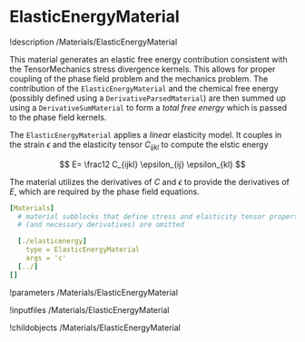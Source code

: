 
# ElasticEnergyMaterial
!description /Materials/ElasticEnergyMaterial

This material generates an elastic free energy contribution consistent with the TensorMechanics stress divergence kernels. This allows for proper coupling of the phase field problem and the mechanics problem. The contribution of the `ElasticEnergyMaterial` and the chemical free energy (possibly defined using a `DerivativeParsedMaterial`) are then summed up using a `DerivativeSumMaterial` to form a _total free energy_ which is passed to the phase field kernels.

The `ElasticEnergyMaterial` applies a _linear_ elasticity model. It couples in the strain $\epsilon$ and the elasticity tensor $C_{ijkl}$ to compute the elstic energy

$$
E= \frac12 C_{ijkl} \epsilon_{ij} \epsilon_{kl}
$$

The material utilizes the derivatives of $C$ and $\epsilon$ to provide the derivatives of $E$, which are required by the phase field equations.

```yaml
[Materials]
  # material subblocks that define stress and elasticity tensor properties
  # (and necessary derivatives) are omitted

  [./elasticenergy]
    type = ElasticEnergyMaterial
    args = 'c'
  [../]
[]
```

!parameters /Materials/ElasticEnergyMaterial

!inputfiles /Materials/ElasticEnergyMaterial

!childobjects /Materials/ElasticEnergyMaterial
